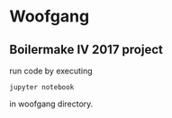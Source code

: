 # Woofgang
## Boilermake IV 2017 project

run code by executing
```
jupyter notebook
```
in woofgang directory.
